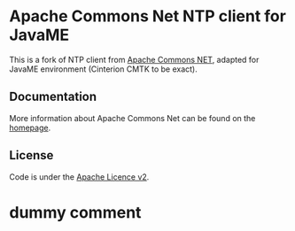<!---
 Licensed to the Apache Software Foundation (ASF) under one or more
 contributor license agreements.  See the NOTICE file distributed with
 this work for additional information regarding copyright ownership.
 The ASF licenses this file to You under the Apache License, Version 2.0
 (the "License"); you may not use this file except in compliance with
 the License.  You may obtain a copy of the License at

      http://www.apache.org/licenses/LICENSE-2.0

 Unless required by applicable law or agreed to in writing, software
 distributed under the License is distributed on an "AS IS" BASIS,
 WITHOUT WARRANTIES OR CONDITIONS OF ANY KIND, either express or implied.
 See the License for the specific language governing permissions and
 limitations under the License.
-->
Apache Commons Net NTP client for JavaME
===================

This is a fork of NTP client from [Apache Commons NET](https://commons.apache.org/proper/commons-net), adapted for JavaME environment (Cinterion CMTK to be exact).

Documentation
-------------

More information about Apache Commons Net can be found on the [homepage](https://commons.apache.org/proper/commons-net).

License
-------
Code is under the [Apache Licence v2](https://www.apache.org/licenses/LICENSE-2.0.txt).

# dummy comment
